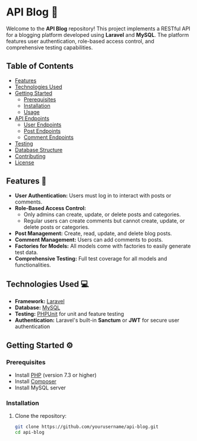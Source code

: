 # API Blog 📝

Welcome to the **API Blog** repository! This project implements a RESTful API for a blogging platform developed using **Laravel** and **MySQL**. The platform features user authentication, role-based access control, and comprehensive testing capabilities.

## Table of Contents

- [Features](#features)
- [Technologies Used](#technologies-used)
- [Getting Started](#getting-started)
  - [Prerequisites](#prerequisites)
  - [Installation](#installation)
  - [Usage](#usage)
- [API Endpoints](#api-endpoints)
  - [User Endpoints](#user-endpoints)
  - [Post Endpoints](#post-endpoints)
  - [Comment Endpoints](#comment-endpoints)
- [Testing](#testing)
- [Database Structure](#database-structure)
- [Contributing](#contributing)
- [License](#license)

## Features 🚀

- **User Authentication:** Users must log in to interact with posts or comments.
- **Role-Based Access Control:**
  - Only admins can create, update, or delete posts and categories.
  - Regular users can create comments but cannot create, update, or delete posts or categories.
- **Post Management:** Create, read, update, and delete blog posts.
- **Comment Management:** Users can add comments to posts.
- **Factories for Models:** All models come with factories to easily generate test data.
- **Comprehensive Testing:** Full test coverage for all models and functionalities.

## Technologies Used 💻

- **Framework:** [Laravel](https://laravel.com/)
- **Database:** [MySQL](https://www.mysql.com/)
- **Testing:** [PHPUnit](https://phpunit.de/) for unit and feature testing
- **Authentication:** Laravel's built-in **Sanctum** or **JWT** for secure user authentication

## Getting Started ⚙️

### Prerequisites

- Install [PHP](https://www.php.net/) (version 7.3 or higher)
- Install [Composer](https://getcomposer.org/)
- Install MySQL server

### Installation

1. Clone the repository:
   ```bash
   git clone https://github.com/yourusername/api-blog.git
   cd api-blog
